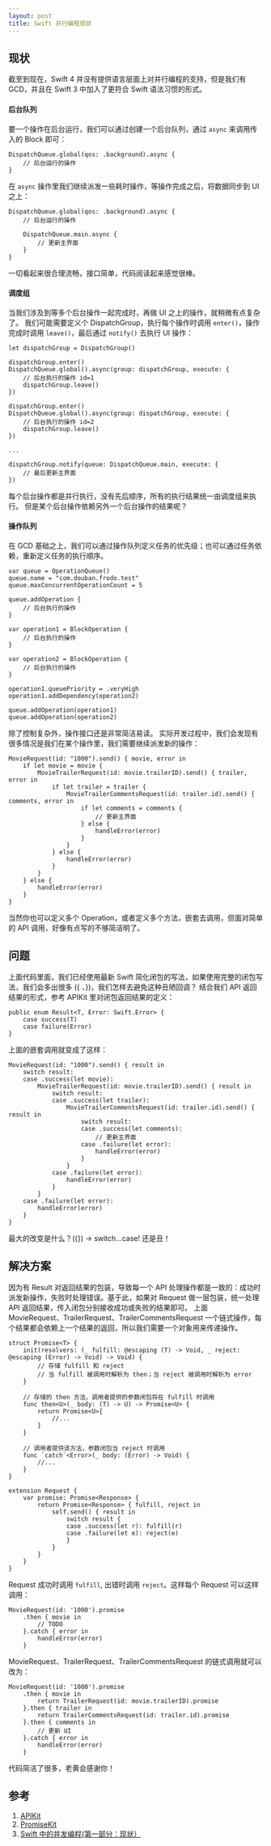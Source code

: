 ```yaml
---
layout: post
title: Swift 并行编程现状
---
```


## 现状

截至到现在，Swift 4 并没有提供语言层面上对并行编程的支持，但是我们有 GCD，并且在 Swift 3 中加入了更符合 Swift 语法习惯的形式。

#### 后台队列

要一个操作在后台运行，我们可以通过创建一个后台队列，通过 `async` 来调用传入的 Block 即可：

```
DispatchQueue.global(qos: .background).async {
    // 后台运行的操作
}
```

在 `async` 操作里我们继续派发一些耗时操作，等操作完成之后，将数据同步到 UI 之上：

```
DispatchQueue.global(qos: .background).async {
    // 后台运行的操作

    DispatchQueue.main.async {
        // 更新主界面
    }
}
```

一切看起来很合理流畅，接口简单，代码阅读起来感觉很棒。

#### 调度组

当我们涉及到等多个后台操作一起完成时，再做 UI 之上的操作，就稍微有点复杂了。
我们可能需要定义个 DispatchGroup，执行每个操作时调用 `enter()`，操作完成时调用 `leave()`，最后通过 `notify()` 去执行 UI 操作：

```
let dispatchGroup = DispatchGroup()

dispatchGroup.enter()
DispatchQueue.global().async(group: dispatchGroup, execute: {
    // 后台执行的操作 id=1
    dispatchGroup.leave()
})

dispatchGroup.enter()
DispatchQueue.global().async(group: dispatchGroup, execute: {
    // 后台执行的操作 id=2
    dispatchGroup.leave()
})

...

dispatchGroup.notify(queue: DispatchQueue.main, execute: {
    // 最后更新主界面
})

```

每个后台操作都是并行执行，没有先后顺序，所有的执行结果统一由调度组来执行。
但是某个后台操作依赖另外一个后台操作的结果呢？

#### 操作队列

在 GCD 基础之上，我们可以通过操作队列定义任务的优先级；也可以通过任务依赖，重新定义任务的执行顺序。

```
var queue = OperationQueue()
queue.name = "com.douban.frodo.test"
queue.maxConcurrentOperationCount = 5

queue.addOperation {
    // 后台执行的操作
}

var operation1 = BlockOperation {
    // 后台执行的操作
}

var operation2 = BlockOperation {
    // 后台执行的操作
}

operation1.queuePriority = .veryHigh
operation1.addDependency(operation2)

queue.addOperation(operation1)
queue.addOperation(operation2)
```

除了控制复杂外，操作接口还是非常简洁易读。
实际开发过程中，我们会发现有很多情况是我们在某个操作里，我们需要继续派发新的操作：

```
MovieRequest(id: "1000").send() { movie, error in
    if let movie = movie {
        MovieTrailerRequest(id: movie.trailerID).send() { trailer, error in
            if let trailer = trailer {
                MovieTrailerCommentsRequest(id: trailer.id).send() { comments, error in
                    if let comments = comments {
                        // 更新主界面
                    } else {
                        handleError(error)
                    }
                }
            } else {
                handleError(error)
            }
        }
    } else {
        handleError(error)
    }
}
```

当然你也可以定义多个 Operation，或者定义多个方法，嵌套去调用，但面对简单的 API 调用，好像有点写的不够简洁明了。

## 问题

上面代码里面，我们已经使用最新 Swift 简化闭包的写法，如果使用完整的闭包写法，我们会多出很多 ({ 、})，我们怎样去避免这种丑陋回调？
结合我们 API 返回结果的形式，参考 APIKit 里对闭包返回结果的定义：

```
public enum Result<T, Error: Swift.Error> {
    case success(T)
    case failure(Error)
}
```

上面的嵌套调用就变成了这样：

```
MovieRequest(id: "1000").send() { result in
    switch result:
    case .success(let movie):
        MovieTrailerRequest(id: movie.trailerID).send() { result in
            switch result:
            case .success(let trailer):
                MovieTrailerCommentsRequest(id: trailer.id).send() { result in
                    switch result:
                    case .success(let comments):
                        // 更新主界面
                    case .failure(let error):
                        handleError(error)
                    }
                }
            case .failure(let error):
                handleError(error)
            }
        }
    case .failure(let error):
        handleError(error)
    }
}
```

最大的改变是什么？({}) -> switch...case! 还是丑！

## 解决方案

因为有 Result 对返回结果的包装，导致每一个 API 处理操作都是一致的：成功时派发新操作，失败时处理错误。基于此，如果对 Request 做一层包装，统一处理 API 返回结果，传入闭包分别接收成功或失败的结果即可。
上面 MovieRequest、TrailerRequest、TrailerCommentsRequest 一个链式操作，每个结果都会依赖上一个结果的返回，所以我们需要一个对象用来传递操作。

```
struct Promise<T> {
    init(resolvers: (_ fulfill: @escaping (T) -> Void, _ reject: @escaping (Error) -> Void) -> Void) {
        // 存储 fulfill 和 reject
        // 当 fulfill 被调用时解析为 then；当 reject 被调用时解析为 error
    }

    // 存储的 then 方法，调用者提供的参数闭包将在 fulfill 时调用
    func then<U>(_ body: (T) -> U) -> Promise<U> {
        return Promise<U>{
            //...
        }
    }

    // 调用者提供该方法，参数闭包当 reject 时调用
    func `catch`<Error>(_ body: (Error) -> Void) {
        //...
    }
}

extension Request {
    var promise: Promise<Response> {
        return Promise<Response> { fulfill, reject in
            self.send() { result in
                switch result {
                case .success(let r): fulfill(r)
                case .failure(let e): reject(e)
                }
            }
        }
    }
}
```

Request 成功时调用 `fulfill`, 出错时调用 `reject`。这样每个 Request 可以这样调用：

```
MovieRequest(id: '1000').promise
    .then { movie in
        // TODO
    }.catch { error in
        handleError(error)
    }
```

MovieRequest、TrailerRequest、TrailerCommentsRequest 的链式调用就可以改为：

```
MovieRequest(id: '1000').promise
    .then { movie in
        return TrailerRequest(id: movie.trailerID).promise
    }.then { trailer in
        return TrailerCommentsRequest(id: trailer.id).promise
    }.then { comments in
        // 更新 UI
    }.catch { error in
        handleError(error)
    }
```

代码简洁了很多，老黄会感谢你！

## 参考

1. [APIKit](https://github.com/ishkawa/APIKit)
2. [PromiseKit](https://github.com/mxcl/PromiseKit/)
3. [Swift 中的并发编程(第一部分：现状）](http://swift.gg/2017/09/04/all-about-concurrency-in-swift-1-the-present/)

